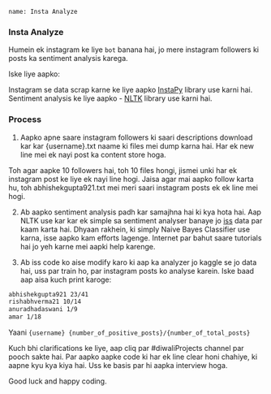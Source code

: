 ```ngMeta
name: Insta Analyze
```

### Insta Analyze

Humein ek instagram ke liye `bot` banana hai, jo mere instagram followers ki posts ka sentiment analysis karega.

Iske liye aapko:

Instagram se data scrap karne ke liye aapko [InstaPy](https://github.com/timgrossmann/InstaPy) library use karni hai.
Sentiment analysis ke liye aapko - [NLTK](http://www.nltk.org/howto/sentiment.html) library use karni hai.

### Process
1. Aapko apne saare instagram followers ki saari descriptions download kar kar {username}.txt naame ki files mei dump karna hai. Har ek new line mei ek nayi post ka content store hoga.
   
Toh agar aapke 10 followers hai, toh 10 files hongi, jismei unki har ek instagram post ke liye ek nayi line hogi.
Jaisa agar mai aapko follow karta hu, toh abhishekgupta921.txt mei meri saari instagram posts ek ek line mei hogi.

2. Ab aapko sentiment analysis padh kar samajhna hai ki kya hota hai. Aap NLTK use kar kar ek simple sa sentiment analyser banaye jo [iss](https://www.kaggle.com/c/si650winter11) data par kaam karta hai. Dhyaan rakhein, ki simply Naive Bayes Classifier use karna, isse aapko kam efforts lagenge. Internet par bahut saare tutorials hai jo yeh karne mei aapki help karenge.

3. Ab iss code ko aise modify karo ki aap ka analyzer jo kaggle se jo data hai, uss par train ho, par instagram posts ko analyse karein. Iske baad aap aisa kuch print karoge:

```markdown
abhishekgupta921 23/41
rishabhverma21 10/14
anuradhadaswani 1/9
amar 1/18
```

Yaani
`{username} {number_of_positive_posts}/{number_of_total_posts}`

Kuch bhi clarifications ke liye, aap cliq par #diwaliProjects channel par pooch sakte hai. Par aapko aapke code ki har ek line clear honi chahiye, ki aapne kyu kya kiya hai. Uss ke basis par hi aapka interview hoga.

Good luck and happy coding.
